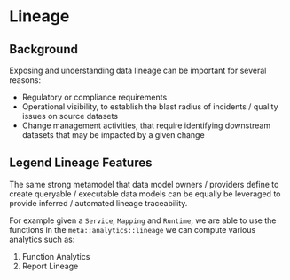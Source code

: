 # Lineage

## Background

Exposing and understanding data lineage can be important for several reasons: 
- Regulatory or compliance requirements
- Operational visibility, to establish the blast radius of incidents / quality issues on source datasets
- Change management activities, that require identifying downstream datasets that may be impacted by a given change

## Legend Lineage Features

The same strong metamodel that data model owners / providers define to create queryable / executable data models
can be equally be leveraged to provide inferred / automated lineage traceability.

For example given a `Service`, `Mapping` and `Runtime`, we are able to use the functions in the 
`meta::analytics::lineage` we can compute various analytics such as:

1. Function Analytics
2. Report Lineage

